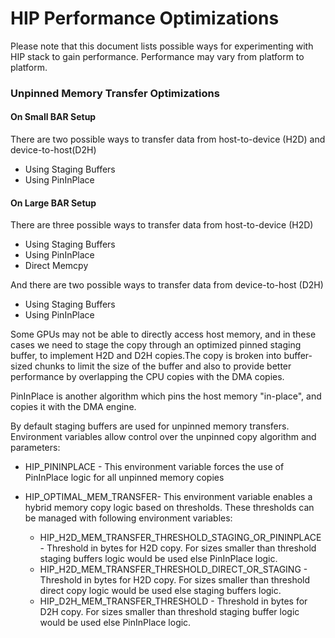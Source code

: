 # HIP Performance Optimizations

Please note that this document lists possible ways for experimenting with HIP stack to gain performance. Performance may vary from platform to platform.

### Unpinned Memory Transfer Optimizations
 
#### On Small BAR Setup

There are two possible ways to transfer data from host-to-device (H2D) and device-to-host(D2H)
 * Using Staging Buffers
 * Using PinInPlace

#### On Large BAR Setup

There are three possible ways to transfer data from host-to-device (H2D)
 * Using Staging Buffers
 * Using PinInPlace
 * Direct Memcpy
 
 And there are two possible ways to transfer data from device-to-host (D2H)
 * Using Staging Buffers
 * Using PinInPlace
 
Some GPUs may not be able to directly access host memory, and in these cases we need to
stage the copy through an optimized pinned staging buffer, to implement H2D and D2H copies.The copy is broken into buffer-sized chunks to limit the size of the buffer and also to provide better performance by overlapping the CPU copies with the DMA copies.

PinInPlace is another algorithm which pins the host memory "in-place", and copies it with the DMA engine.  

By default staging buffers are used for unpinned memory transfers. Environment variables allow control over the unpinned copy algorithm and parameters:

- HIP_PININPLACE - This environment variable forces the use of PinInPlace logic for all unpinned memory copies

- HIP_OPTIMAL_MEM_TRANSFER- This environment variable enables a hybrid memory copy logic based on thresholds. These thresholds can be managed with following environment variables:
  -   HIP_H2D_MEM_TRANSFER_THRESHOLD_STAGING_OR_PININPLACE - Threshold in bytes for H2D copy. For sizes smaller than threshold staging buffers logic would be used else PinInPlace logic.
  -   HIP_H2D_MEM_TRANSFER_THRESHOLD_DIRECT_OR_STAGING - Threshold in bytes for H2D copy. For sizes smaller than threshold direct copy logic would be used else staging buffers logic.
  -   HIP_D2H_MEM_TRANSFER_THRESHOLD - Threshold in bytes for D2H copy. For sizes smaller than threshold staging buffer logic would be used else PinInPlace logic.



